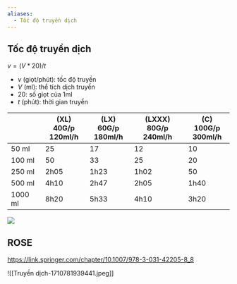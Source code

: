 ```yaml
---
aliases:
  - Tốc độ truyền dịch
---
```

## Tốc độ truyền dịch

$v=(V*20)/t$
- $v$ (giọt/phút): tốc độ truyền
- $V$ (ml): thể tích dịch truyền
- 20: số giọt của 1ml
- $t$ (phút): thời gian truyền

|         | (XL) 40G/p<br>120ml/h | (LX) 60G/p<br>180ml/h | (LXXX) 80G/p<br>240ml/h | (C) 100G/p<br>300ml/h |
| ------- | --------------------- | --------------------- | ----------------------- | --------------------- |
| 50 ml   | 25                    | 17                    | 12                      | 10                    |
| 100 ml  | 50                    | 33                    | 25                      | 20                    |
| 250 ml  | 2h05                  | 1h23                  | 1h02                    | 50                    |
| 500 ml  | 4h10                  | 2h47                  | 2h05                    | 1h40                  |
| 1000 ml | 8h20                  | 5h33                  | 4h10                    | 3h20                  |

![](https://vmedi.vn/wp-content/uploads/2022/11/cong-thuc-tinh-dich-truyen-3-1.png)
## ROSE
https://link.springer.com/chapter/10.1007/978-3-031-42205-8_8

![[Truyền dịch-1710781939441.jpeg]]

